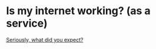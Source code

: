 # Is my internet working? (as a service)

[Seriously, what did you expect?](http://ismyinternetworking.herokuapp.com/)
